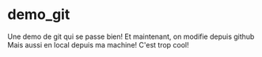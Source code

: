 # demo_git
Une demo de git qui se passe bien!
Et maintenant, on modifie depuis github
Mais aussi en local depuis ma machine!
C'est trop cool!
